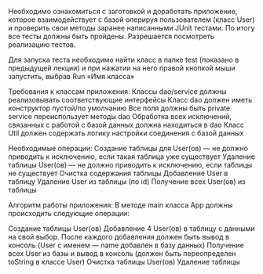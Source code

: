 Необходимо ознакомиться с заготовкой и доработать приложение, которое взаимодействует с базой оперируя пользователем (класс User) и проверить свои методы заранее написанными JUnit тестами. По итогу все тесты должны быть пройдены. Разрешается посмотреть реализацию тестов.

Для запуска теста необходимо найти класс в папке test (показано в предыдущей лекции) и при нажатии на него правой кнопкой мыши запустить, выбрав Run «Имя класса»

Требования к классам приложения:
Классы dao/service должны реализовывать соответствующие интерфейсы
Класс dao должен иметь конструктор пустой/по умолчанию
Все поля должны быть private
service переиспользует методы dao
Обработка всех исключений, связанных с работой с базой данных должна находиться в dao
Класс Util должен содержать логику настройки соединения с базой данных


Необходимые операции:
Создание таблицы для User(ов) — не должно приводить к исключению, если такая таблица уже существует
Удаление таблицы User(ов) — не должно приводить к исключению, если таблицы не существует
Очистка содержания таблицы
Добавление User в таблицу
Удаление User из таблицы (по id)
Получение всех User(ов) из таблицы

Алгоритм работы приложения:
В методе main класса App должны происходить следующие операции:

Создание таблицы User(ов)
Добавление 4 User(ов) в таблицу с данными на свой выбор. После каждого добавления должен быть вывод в консоль (User с именем — name добавлен в базу данных)
Получение всех User из базы и вывод в консоль (должен быть переопределен toString в классе User)
Очистка таблицы User(ов)
Удаление таблицы